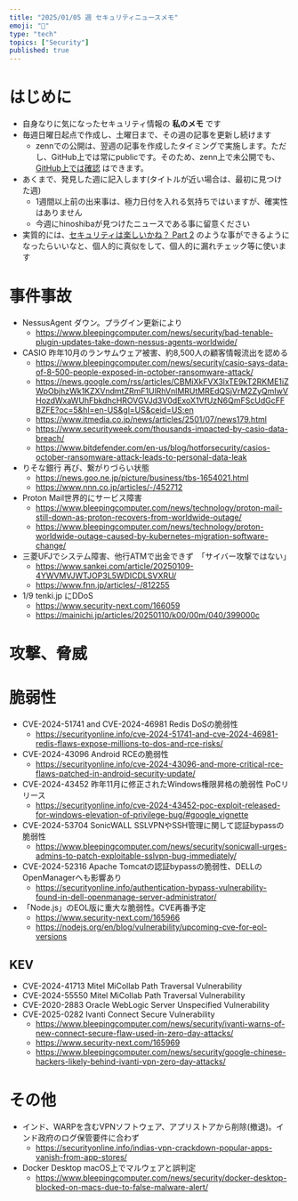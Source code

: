 ```yaml
---
title: "2025/01/05 週 セキュリティニュースメモ"
emoji: "🎍"
type: "tech"
topics: ["Security"]
published: true
---
```


# はじめに
* 自身なりに気になったセキュリティ情報の **私のメモ** です
* 毎週日曜日起点で作成し、土曜日まで、その週の記事を更新し続けます
    * zennでの公開は、翌週の記事を作成したタイミングで実施します。ただし、GitHub上では常にpublicです。そのため、zenn上で未公開でも、[GitHub上では確認](https://github.com/hinoshiba/zenn.dev/tree/main/articles) はできます。
* あくまで、発見した週に記入します(タイトルが近い場合は、最初に見つけた週)
    * 1週間以上前の出来事は、極力日付を入れる気持ちではいますが、確実性はありません
    * 今週にhinoshibaが見つけたニュースである事に留意ください
* 実質的には、[セキュリティは楽しいかね？ Part 2](https://negi.hatenablog.com/) のような事ができるようになったらいいなと、個人的に真似をして、個人的に漏れチェック等に使います

# 事件事故

* NessusAgent ダウン。プラグイン更新により
    * https://www.bleepingcomputer.com/news/security/bad-tenable-plugin-updates-take-down-nessus-agents-worldwide/
* CASIO 昨年10月のランサムウェア被害、約8,500人の顧客情報流出を認める
    * https://www.bleepingcomputer.com/news/security/casio-says-data-of-8-500-people-exposed-in-october-ransomware-attack/
    * https://news.google.com/rss/articles/CBMiXkFVX3lxTE9kT2RKME1iZWpObjhzWk1KZXVndmtZRmF1UlRhVnlMRUtMREdQSjVrM2ZyQmIwVHozdWxaWUhFbkdhcHROVGVJd3V0dExoX1VfUzN6QmFScUdGcFFBZFE?oc=5&hl=en-US&gl=US&ceid=US:en
    * https://www.itmedia.co.jp/news/articles/2501/07/news179.html
    * https://www.securityweek.com/thousands-impacted-by-casio-data-breach/
    * https://www.bitdefender.com/en-us/blog/hotforsecurity/casios-october-ransomware-attack-leads-to-personal-data-leak
* りそな銀行 再び、繋がりづらい状態
    * https://news.goo.ne.jp/picture/business/tbs-1654021.html
    * https://www.nnn.co.jp/articles/-/452712
* Proton Mail世界的にサービス障害
    * https://www.bleepingcomputer.com/news/technology/proton-mail-still-down-as-proton-recovers-from-worldwide-outage/
    * https://www.bleepingcomputer.com/news/technology/proton-worldwide-outage-caused-by-kubernetes-migration-software-change/
* 三菱UFJでシステム障害、他行ATMで出金できず　「サイバー攻撃ではない」
    * https://www.sankei.com/article/20250109-4YWVMVJWTJOP3L5WDICDLSVXRU/
    * https://www.fnn.jp/articles/-/812255
* 1/9 tenki.jp にDDoS
    * https://www.security-next.com/166059
    * https://mainichi.jp/articles/20250110/k00/00m/040/399000c



# 攻撃、脅威



# 脆弱性

* CVE-2024-51741 and CVE-2024-46981 Redis DoSの脆弱性
    * https://securityonline.info/cve-2024-51741-and-cve-2024-46981-redis-flaws-expose-millions-to-dos-and-rce-risks/
* CVE-2024-43096 Android RCEの脆弱性
    * https://securityonline.info/cve-2024-43096-and-more-critical-rce-flaws-patched-in-android-security-update/
* CVE-2024-43452 昨年11月に修正されたWindows権限昇格の脆弱性 PoCリリース
    * https://securityonline.info/cve-2024-43452-poc-exploit-released-for-windows-elevation-of-privilege-bug/#google_vignette
* CVE-2024-53704 SonicWALL SSLVPNやSSH管理に関して認証bypassの脆弱性
    * https://www.bleepingcomputer.com/news/security/sonicwall-urges-admins-to-patch-exploitable-sslvpn-bug-immediately/
* CVE-2024-52316 Apache Tomcatの認証bypassの脆弱性、DELLのOpenManagerへも影響あり
    * https://securityonline.info/authentication-bypass-vulnerability-found-in-dell-openmanage-server-administrator/
* 「Node.js」のEOL版に重大な脆弱性。CVE再番予定
    * https://www.security-next.com/165966
    * https://nodejs.org/en/blog/vulnerability/upcoming-cve-for-eol-versions

## KEV
* CVE-2024-41713 Mitel MiCollab Path Traversal Vulnerability
* CVE-2024-55550 Mitel MiCollab Path Traversal Vulnerability
* CVE-2020-2883 Oracle WebLogic Server Unspecified Vulnerability
* CVE-2025-0282 Ivanti Connect Secure Vulnerability
    * https://www.bleepingcomputer.com/news/security/ivanti-warns-of-new-connect-secure-flaw-used-in-zero-day-attacks/
    * https://www.security-next.com/165969
    * https://www.bleepingcomputer.com/news/security/google-chinese-hackers-likely-behind-ivanti-vpn-zero-day-attacks/

# その他

* インド、WARPを含むVPNソフトウェア、アプリストアから削除(撤退)。インド政府のログ保管要件に合わず
    * https://securityonline.info/indias-vpn-crackdown-popular-apps-vanish-from-app-stores/
* Docker Desktop macOS上でマルウェアと誤判定
    * https://www.bleepingcomputer.com/news/security/docker-desktop-blocked-on-macs-due-to-false-malware-alert/
